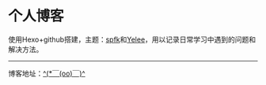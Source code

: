 # 个人博客

使用Hexo+github搭建，主题：[spfk](https://github.com/luuman/hexo-theme-spfk)和[Yelee](https://github.com/MOxFIVE/hexo-theme-yelee)，用以记录日常学习中遇到的问题和解决方法。

---

博客地址：[^(*￣(oo)￣)^](https://chunlling.github.io/)